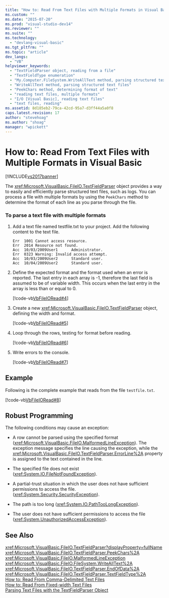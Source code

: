 ```yaml
---
title: "How to: Read From Text Files with Multiple Formats in Visual Basic | Microsoft Docs"
ms.custom: ""
ms.date: "2015-07-20"
ms.prod: "visual-studio-dev14"
ms.reviewer: ""
ms.suite: ""
ms.technology: 
  - "devlang-visual-basic"
ms.tgt_pltfrm: ""
ms.topic: "article"
dev_langs: 
  - "VB"
helpviewer_keywords: 
  - "TextFieldParser object, reading from a file"
  - "TextFieldType enumeration"
  - "My.Computer.FileSystem.WriteAllText method, parsing structured text files"
  - "WriteAllText method, parsing structured text files"
  - "PeekChars method, determining format of text"
  - "reading text files, multiple formats"
  - "I/O [Visual Basic], reading text files"
  - "text files, reading"
ms.assetid: 8d185eb2-79ca-42cd-95a7-d3ff44a5a0f8
caps.latest.revision: 17
author: "stevehoag"
ms.author: "shoag"
manager: "wpickett"
---
```

# How to: Read From Text Files with Multiple Formats in Visual Basic
[!INCLUDE[vs2017banner](../../../../visual-basic/includes/vs2017banner.md)]

The <xref:Microsoft.VisualBasic.FileIO.TextFieldParser> object provides a way to easily and efficiently parse structured text files, such as logs. You can process a file with multiple formats by using the `PeekChars` method to determine the format of each line as you parse through the file.  
  
### To parse a text file with multiple formats  
  
1.  Add a text file named testfile.txt to your project. Add the following content to the text file.  
  
    ```  
    Err  1001 Cannot access resource.  
    Err  2014 Resource not found.  
    Acc  10/03/2009User1      Administrator.  
    Err  0323 Warning: Invalid access attempt.  
    Acc  10/03/2009User2      Standard user.  
    Acc  10/04/2009User2      Standard user.  
    ```  
  
2.  Define the expected format and the format used when an error is reported. The last entry in each array is -1, therefore the last field is assumed to be of variable width. This occurs when the last entry in the array is less than or equal to 0.  
  
     [!code-vb[VbFileIORead#4](../../../../visual-basic/developing-apps/programming/drives-directories-files/codesnippet/visualbasic/how-to-read-from-text-fi_0_1.vb)]  
  
3.  Create a new <xref:Microsoft.VisualBasic.FileIO.TextFieldParser> object, defining the width and format.  
  
     [!code-vb[VbFileIORead#5](../../../../visual-basic/developing-apps/programming/drives-directories-files/codesnippet/visualbasic/how-to-read-from-text-fi_0_2.vb)]  
  
4.  Loop through the rows, testing for format before reading.  
  
     [!code-vb[VbFileIORead#6](../../../../visual-basic/developing-apps/programming/drives-directories-files/codesnippet/visualbasic/how-to-read-from-text-fi_0_3.vb)]  
  
5.  Write errors to the console.  
  
     [!code-vb[VbFileIORead#7](../../../../visual-basic/developing-apps/programming/drives-directories-files/codesnippet/visualbasic/how-to-read-from-text-fi_0_4.vb)]  
  
## Example  
 Following is the complete example that reads from the file `testfile.txt`.  
  
 [!code-vb[VbFileIORead#8](../../../../visual-basic/developing-apps/programming/drives-directories-files/codesnippet/visualbasic/how-to-read-from-text-fi_0_5.vb)]  
  
## Robust Programming  
 The following conditions may cause an exception:  
  
-   A row cannot be parsed using the specified format (<xref:Microsoft.VisualBasic.FileIO.MalformedLineException>). The exception message specifies the line causing the exception, while the <xref:Microsoft.VisualBasic.FileIO.TextFieldParser.ErrorLine%2A> property is assigned to the text contained in the line.  
  
-   The specified file does not exist (<xref:System.IO.FileNotFoundException>).  
  
-   A partial-trust situation in which the user does not have sufficient permissions to access the file. (<xref:System.Security.SecurityException>).  
  
-   The path is too long (<xref:System.IO.PathTooLongException>).  
  
-   The user does not have sufficient permissions to access the file (<xref:System.UnauthorizedAccessException>).  
  
## See Also  
 <xref:Microsoft.VisualBasic.FileIO.TextFieldParser?displayProperty=fullName>   
 <xref:Microsoft.VisualBasic.FileIO.TextFieldParser.PeekChars%2A>   
 <xref:Microsoft.VisualBasic.FileIO.MalformedLineException>   
 <xref:Microsoft.VisualBasic.FileIO.FileSystem.WriteAllText%2A>   
 <xref:Microsoft.VisualBasic.FileIO.TextFieldParser.EndOfData%2A>   
 <xref:Microsoft.VisualBasic.FileIO.TextFieldParser.TextFieldType%2A>   
 [How to: Read From Comma-Delimited Text Files](../../../../visual-basic/developing-apps/programming/drives-directories-files/how-to-read-from-comma-delimited-text-files.md)   
 [How to: Read From Fixed-width Text Files](../../../../visual-basic/developing-apps/programming/drives-directories-files/how-to-read-from-fixed-width-text-files.md)   
 [Parsing Text Files with the TextFieldParser Object](../../../../visual-basic/developing-apps/programming/drives-directories-files/parsing-text-files-with-the-textfieldparser-object.md)